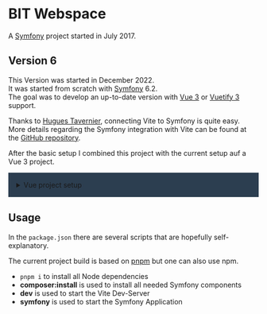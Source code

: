 # BIT Webspace

A [Symfony][symfony] project started in July 2017.

## Version 6

This Version was started in December 2022.  
It was started from scratch with [Symfony][symfony] 6.2.  
The goal was to develop an up-to-date version with [Vue 3][vue] or [Vuetify 3][vuetify] support.

Thanks to [Hugues Tavernier][lhapaipai], connecting Vite to Symfony is quite easy.  
More details regarding the Symfony integration with Vite can be found at the [GitHub repository][symfony-vite-bundle].

After the basic setup I combined this project with the current setup auf a Vue 3 project.

<details style="background-color: #2c3e50; padding: 1rem">
  <summary>Vue project setup</summary>

To create a Vue 3 project run `npm init vue@latest`, **but don't do that in the [Symfony][symfony] project folder**.

<pre>
Vue.js - The Progressive JavaScript Framework

✔ Project name: … vue-project
✔ Add TypeScript? … No / <span style="color: aqua">Yes</span>
✔ Add JSX Support? … <span style="color: aqua">No</span> / Yes
✔ Add Vue Router for Single Page Application development? … No / <span style="color: aqua">Yes</span>
✔ Add Pinia for state management? … <span style="color: aqua">No</span> / Yes
✔ Add Vitest for Unit Testing? … No / <span style="color: aqua">Yes</span>
✔ Add an End-to-End Testing Solution? › <span style="color: aqua">No</span>
✔ Add ESLint for code quality? … No / <span style="color: aqua">Yes</span>
✔ Add Prettier for code formatting? … <span style="color: aqua">No</span> / Yes

Scaffolding project in /.../vue-project...

Done.
</pre>
</details>

## Usage
In the `package.json` there are several scripts that are hopefully self-explanatory.

The current project build is based on [pnpm][pnpm] but one can also use npm.

- `pnpm i` to install all Node dependencies
- **composer:install** is used to install all needed Symfony components
- **dev** is used to start the Vite Dev-Server
- **symfony** is used to start the Symfony Application

[lhapaipai]: https://github.com/lhapaipai
[pnpm]: https://pnpm.io/
[symfony]: https://symfony.com/
[symfony-vite-bundle]: https://github.com/lhapaipai/vite-bundle
[vue]: https://vuejs.org/
[vuetify]: https://next.vuetifyjs.com/en/getting-started/installation/
